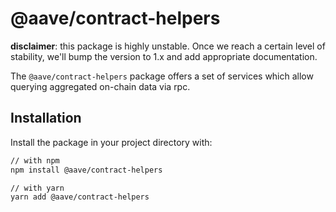 # @aave/contract-helpers

**disclaimer**: this package is highly unstable. Once we reach a certain level
of stability, we'll bump the version to 1.x and add appropriate documentation.

The `@aave/contract-helpers` package offers a set of services which allow
querying aggregated on-chain data via rpc.

## Installation

Install the package in your project directory with:

```sh
// with npm
npm install @aave/contract-helpers

// with yarn
yarn add @aave/contract-helpers
```
